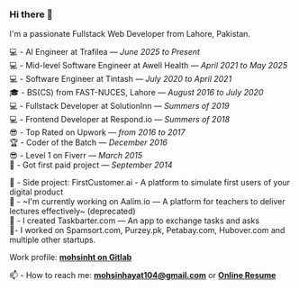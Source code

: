 ### Hi there 👋

I'm a passionate Fullstack Web Developer from Lahore, Pakistan. 

💻  - AI Engineer at Trafilea — *June 2025 to Present*   
💻  - Mid-level Software Engineer at Awell Health — *April 2021 to May 2025*   
💻  - Software Engineer at Tintash — *July 2020 to April 2021*  
🎓  - BS(CS) from FAST-NUCES, Lahore — *August 2016 to July 2020*  
💻  - Fullstack Developer at SolutionInn — *Summers of 2019*  
💻  - Frontend Developer at Respond.io — *Summers of 2018*  
😎  - Top Rated on Upwork — *from 2016 to 2017*  
🏆  - Coder of the Batch — *December 2016*  
😎  - Level 1 on Fiverr — *March 2015*  
🧭  - Got first paid project — *September 2014*  

🔭  - Side project: FirstCustomer.ai - A platform to simulate first users of your digital product   
🔭  - ~I'm currently working on Aalim.io — A platform for teachers to deliver lectures effectively~ (deprecated)  
💱  - I created Taskbarter.com — An app to exchange tasks and asks  
👷‍  - I worked on Spamsort.com, Purzey.pk, Petabay.com, Hubover.com and multiple other startups.

Work profile: **[mohsinht on Gitlab](https://gitlab.com/mohsinht)**

📫  - How to reach me: **mohsinhayat104@gmail.com** or **[Online Resume](https://mohsinht.com)**
